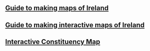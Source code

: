 <title>Some R Code</title>

## [Guide to making maps of Ireland](https://brendanjodowd.github.io/map_guide/)

## [Guide to making interactive maps of Ireland](https://brendanjodowd.github.io/interactive_maps/)

## <a href="https://brendanjodowd.github.io/cons_map" target="_blank">Interactive Constituency Map</a>
